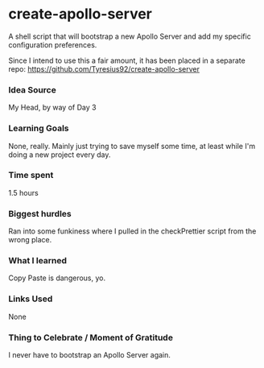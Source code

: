 # create-apollo-server

A shell script that will bootstrap a new Apollo Server and add my specific configuration preferences.

Since I intend to use this a fair amount, it has been placed in a separate repo: https://github.com/Tyresius92/create-apollo-server

### Idea Source

My Head, by way of Day 3

### Learning Goals

None, really. Mainly just trying to save myself some time, at least while I'm doing a new project every day.

### Time spent

1.5 hours

### Biggest hurdles

Ran into some funkiness where I pulled in the checkPrettier script from the wrong place.

### What I learned

Copy Paste is dangerous, yo.

### Links Used

None

### Thing to Celebrate / Moment of Gratitude

I never have to bootstrap an Apollo Server again.